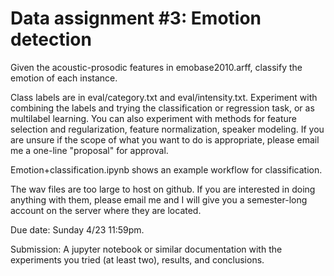 # Data assignment #3: Emotion detection

Given the acoustic-prosodic features in emobase2010.arff, classify the emotion of each instance.

Class labels are in eval/category.txt and eval/intensity.txt. Experiment with combining the labels and trying the classification or regression task, or as multilabel learning. 
You can also experiment with methods for feature selection and regularization, feature normalization, speaker modeling. If you are unsure if the scope of what you want to do is appropriate, please email me a one-line "proposal" for approval.

Emotion+classification.ipynb shows an example workflow for classification.

The wav files are too large to host on github. If you are interested in doing anything with them, please email me and I will give you a semester-long account on the server where they are located.

Due date: Sunday 4/23 11:59pm. 

Submission: A jupyter notebook or similar documentation with the experiments you tried (at least two), results, and conclusions. 

